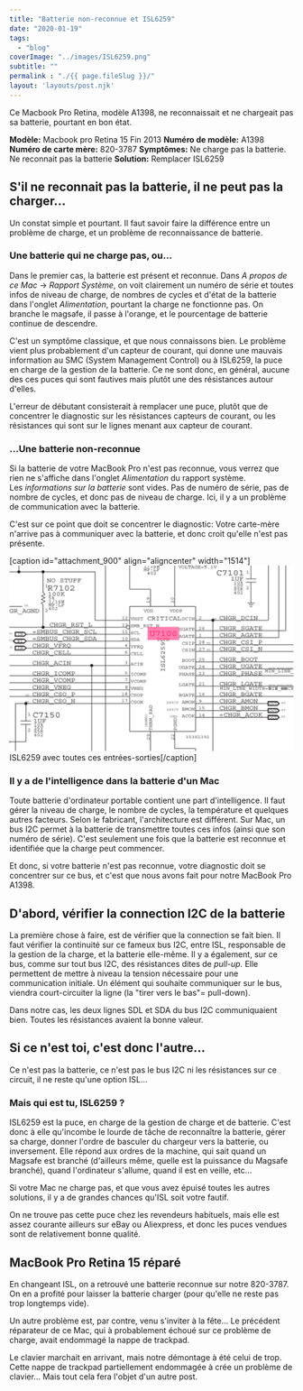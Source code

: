 ```yaml
---
title: "Batterie non-reconnue et ISL6259"
date: "2020-01-19"
tags:  
  - "blog"
coverImage: "../images/ISL6259.png"
subtitle: ""
permalink : "./{{ page.fileSlug }}/"
layout: 'layouts/post.njk'
---
```


Ce Macbook Pro Retina, modèle A1398, ne reconnaissait et ne chargeait pas sa batterie, pourtant en bon état.

**Modèle:** Macbook pro Retina 15 Fin 2013 **Numéro de modèle:** A1398 **Numéro de carte mère:** 820-3787 **Symptômes:** Ne charge pas la batterie. Ne reconnait pas la batterie **Solution:** Remplacer ISL6259

## S'il ne reconnait pas la batterie, il ne peut pas la charger...

Un constat simple et pourtant. Il faut savoir faire la différence entre un problème de charge, et un problème de reconnaissance de batterie.

### Une batterie qui ne charge pas, ou...

Dans le premier cas, la batterie est présent et reconnue. Dans _A propos de ce Mac_ -> _Rapport Système_, on voit clairement un numéro de série et toutes infos de niveau de charge, de nombres de cycles et d'état de la batterie dans l'onglet _Alimentation_, pourtant la charge ne fonctionne pas. On branche le magsafe, il passe à l'orange, et le pourcentage de batterie continue de descendre.

C'est un symptôme classique, et que nous connaissons bien. Le problème vient plus probablement d'un capteur de courant, qui donne une mauvais information au SMC (System Management Control) ou à ISL6259, la puce en charge de la gestion de la batterie. Ce ne sont donc, en général, aucune des ces puces qui sont fautives mais plutôt une des résistances autour d'elles.

L'erreur de débutant consisterait à remplacer une puce, plutôt que de concentrer le diagnostic sur les résistances capteurs de courant, ou les résistances qui sont sur le lignes menant aux capteur de courant.

### ...Une batterie non-reconnue

Si la batterie de votre MacBook Pro n'est pas reconnue, vous verrez que rien ne s'affiche dans l'onglet _Alimentation_ du rapport système. Les _informations sur la batterie_ sont vides. Pas de numéro de série, pas de nombre de cycles, et donc pas de niveau de charge. Ici, il y a un problème de communication avec la batterie.

C'est sur ce point que doit se concentrer le diagnostic: Votre carte-mère n'arrive pas à communiquer avec la batterie, et donc croit qu'elle n'est pas présente.

\[caption id="attachment\_900" align="aligncenter" width="1514"\]![Puce de gestion de batterie et charge sur macbook pro ISL6259 U7100](images/ISL6259.png) ISL6259 avec toutes ces entrées-sorties\[/caption\]

### Il y a de l'intelligence dans la batterie d'un Mac

Toute batterie d'ordinateur portable contient une part d'intelligence. Il faut gérer la niveau de charge, le nombre de cycles, la température et quelques autres facteurs. Selon le fabricant, l'architecture est différent. Sur Mac, un bus I2C permet à la batterie de transmettre toutes ces infos (ainsi que son numéro de série). C'est seulement une fois que la batterie est reconnue et identifiée que la charge peut commencer.

Et donc, si votre batterie n'est pas reconnue, votre diagnostic doit se concentrer sur ce bus, et c'est que nous avons fait pour notre MacBook Pro A1398.

## D'abord, vérifier la connection I2C de la batterie

La première chose à faire, est de vérifier que la connection se fait bien. Il faut vérifier la continuité sur ce fameux bus I2C, entre ISL, responsable de la gestion de la charge, et la batterie elle-même. Il y a également, sur ce bus, comme sur tout bus I2C, des résistances dites de _pull-up._ Elle permettent de mettre à niveau la tension nécessaire pour une communication initiale. Un élément qui souhaite communiquer sur le bus, viendra court-circuiter la ligne (la "tirer vers le bas"= pull-down).

Dans notre cas, les deux lignes SDL et SDA du bus I2C communiquaient bien. Toutes les résistances avaient la bonne valeur.

## Si ce n'est toi, c'est donc l'autre...

Ce n'est pas la batterie, ce n'est pas le bus I2C ni les résistances sur ce circuit, il ne reste qu'une option ISL...

### Mais qui est tu, ISL6259 ?

ISL6259 est la puce, en charge de la gestion de charge et de batterie. C'est donc à elle qu'incombe le lourde de tâche de reconnaître la batterie, gérer sa charge, donner l'ordre de basculer du chargeur vers la batterie, ou inversement. Elle répond aux ordres de la machine, qui sait quand un Magsafe est branché (d'ailleurs même, quelle est la puissance du Magsafe branché), quand l'ordinateur s'allume, quand il est en veille, etc...

Si votre Mac ne charge pas, et que vous avez épuisé toutes les autres solutions, il y a de grandes chances qu'ISL soit votre fautif.

On ne trouve pas cette puce chez les revendeurs habituels, mais elle est assez courante ailleurs sur eBay ou Aliexpress, et donc les puces vendues sont de relativement bonne qualité.

## MacBook Pro Retina 15 réparé

En changeant ISL, on a retrouvé une batterie reconnue sur notre 820-3787. On en a profité pour laisser la batterie charger (pour qu'elle ne reste pas trop longtemps vide).

Un autre problème est, par contre, venu s'inviter à la fête... Le précédent réparateur de ce Mac, qui à probablement échoué sur ce problème de charge, avait endommagé la nappe de trackpad.

Le clavier marchait en arrivant, mais notre démontage à été celui de trop. Cette nappe de trackpad partiellement endommagée à crée un problème de clavier... Mais tout cela fera l'objet d'un autre post.
